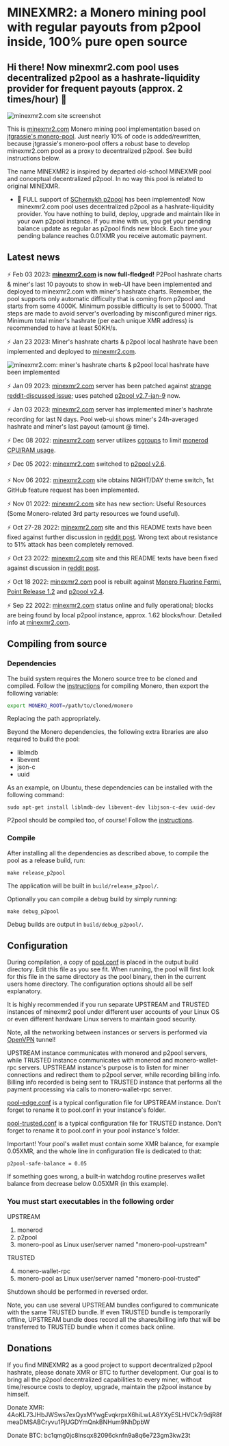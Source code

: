 # MINEXMR2: a Monero mining pool with regular payouts from p2pool inside, 100% pure open source

## Hi there! Now minexmr2.com pool uses decentralized p2pool as a hashrate-liquidity provider for frequent payouts (approx. 2 times/hour) 👋

![minexmr2.com site screenshot](minexmr2_screenshot.jpg?raw=true)

This is [minexmr2.com](https://minexmr2.com) Monero mining pool implementation based
on [jtgrassie's monero-pool](https://github.com/jtgrassie/monero-pool).
Just nearly 10% of code is added/rewritten, because jtgrassie's monero-pool offers a robust base to develop minexmr2.com pool
as a proxy to decentralized p2pool.
See build instructions below.

The name MINEXMR2 is inspired by departed old-school MINEXMR pool and conceptual decentralized p2pool. In no way this pool is related to original MINEXMR.

- 🔭 FULL support of [SChernykh p2pool](https://github.com/SChernykh/p2pool) has been implemented!
Now minexmr2.com pool uses decentralized p2pool as a hashrate-liquidity provider.
You have nothing to build, deploy, upgrade and maintain
like in your own p2pool instance.
If you mine with us, you get your pending balance update as regular as p2pool finds new block.
Each time your pending balance reaches 0.01XMR you receive automatic payment.

## Latest news

⚡ Feb 03 2023: **[minexmr2.com](https://minexmr2.com) is now full-fledged!** P2Pool hashrate charts & miner's last 10 payouts to show in web-UI
have been implemented and deployed to minexmr2.com with miner's hashrate charts.
Remember, the pool supports only automatic difficulty that is coming from p2pool and starts from some 4000K.
Minimum possible difficulty is set to 50000. That steps are made to avoid server's overloading by misconfigured miner rigs.
Minimum total miner's hashrate (per each unique XMR address) is recommended to have at least 50KH/s.

⚡ Jan 23 2023: Miner's hashrate charts & p2pool local hashrate have been implemented and deployed to [minexmr2.com](https://minexmr2.com).

![minexmr2.com: miner's hashrate charts & p2pool local hashrate have been implemented](miners_hashrate.jpg?raw=true)

⚡ Jan 09 2023: [minexmr2.com](https://minexmr2.com) server has been patched against [strange reddit-discussed issue](https://www.reddit.com/r/MoneroMining/comments/107gg2e/a_strange_issue_minexmr2com_has_encountered_this/); uses patched [p2pool v2.7-jan-9](https://github.com/SChernykh/p2pool/commit/ccc5117172706c3edbb04152d9c694028b232625) now.

⚡ Jan 03 2023: [minexmr2.com](https://minexmr2.com) server has implemented miner's hashrate recording for last N days. Pool web-ui shows miner's 24h-averaged hashrate and miner's last payout (amount @ time).

⚡ Dec 08 2022: [minexmr2.com](https://minexmr2.com) server utilizes [cgroups](https://en.wikipedia.org/wiki/Cgroups) to limit [monerod CPU/RAM usage](https://monero.stackexchange.com/questions/1816/why-does-monerod-consume-so-much-cpu).

⚡ Dec 05 2022: [minexmr2.com](https://minexmr2.com) switched to [p2pool v2.6](https://github.com/SChernykh/p2pool/releases/tag/v2.6).

⚡ Nov 06 2022: [minexmr2.com](https://minexmr2.com) site obtains NIGHT/DAY theme switch, 1st GitHub feature request has been implemented.

⚡ Nov 01 2022: [minexmr2.com](https://minexmr2.com) site has new section: Useful Resources
(Some Monero-related 3rd party resources we found useful).

⚡ Oct 27-28 2022: [minexmr2.com](https://minexmr2.com) site and this README texts have been fixed against further discussion
in [reddit post](https://www.reddit.com/r/MoneroMining/comments/yehmdy/danger_from_hashvaultpro_and_how_is_decentralized/).
Wrong text about resistance to 51% attack has been completely removed.

⚡ Oct 23 2022: [minexmr2.com](https://minexmr2.com) site and this README texts have been fixed against discussion
in [reddit post](https://www.reddit.com/r/Monero/comments/y7w0hy/how_to_make_decentralized_p2pool_a_top_1_mining/).

⚡ Oct 18 2022: [minexmr2.com](https://minexmr2.com) pool is rebuilt against
[Monero Fluorine Fermi, Point Release 1.2](https://github.com/monero-project/monero/releases/tag/v0.18.1.2)
and [p2pool v2.4](https://github.com/SChernykh/p2pool/releases/tag/v2.4).

⚡ Sep 22 2022: [minexmr2.com](https://minexmr2.com) status online and fully operational; blocks are being found by local
p2pool instance, approx. 1.62 blocks/hour. Detailed info at [minexmr2.com](https://minexmr2.com).

## Compiling from source

### Dependencies

The build system requires the Monero source tree to be cloned and compiled.
Follow the
[instructions](https://github.com/monero-project/monero#compiling-monero-from-source)
for compiling Monero, then export the following variable:

```bash
export MONERO_ROOT=/path/to/cloned/monero
```

Replacing the path appropriately.

Beyond the Monero dependencies, the following extra libraries are also required
to build the pool:

- liblmdb
- libevent
- json-c
- uuid

As an example, on Ubuntu, these dependencies can be installed with the following
command:

```
sudo apt-get install liblmdb-dev libevent-dev libjson-c-dev uuid-dev
```

P2pool should be compiled too, of course! Follow the [instructions](https://github.com/SChernykh/p2pool#build-instructions).

### Compile

After installing all the dependencies as described above, to compile the pool as
a release build, run:

```
make release_p2pool
```

The application will be built in `build/release_p2pool/`.

Optionally you can compile a debug build by simply running:

```
make debug_p2pool
```

Debug builds are output in `build/debug_p2pool/`.

## Configuration

During compilation, a copy of [pool.conf](./pool.conf) is placed in the output
build directory. Edit this file as you see fit. When running, the pool will first look for this file in the same directory as the
pool binary, then in the current users home directory. The configuration options
should all be self explanatory.

It is highly recommended if you run separate UPSTREAM and TRUSTED instances of minexmr2 pool under different user accounts of your Linux OS
or even different hardware Linux servers to maintain good security.

Note, all the networking between instances or servers is performed via [OpenVPN](https://github.com/OpenVPN/openvpn) tunnel!

UPSTREAM instance communicates with monerod and p2pool servers, while TRUSTED instance communicates with monerod and monero-wallet-rpc servers.
UPSTREAM instance's purpose is to listen for miner connections and redirect them to p2pool server, while recording billing info.
Billing info recorded is being sent to TRUSTED instance that performs all the payment processing via calls to monero-wallet-rpc server.

[pool-edge.conf](./pool-edge.conf) is a typical configuration file for UPSTREAM instance. Don't forget to rename it to pool.conf in your instance's folder.

[pool-trusted.conf](./pool-trusted.conf) is a typical configuration file for TRUSTED instance.
Don't forget to rename it to pool.conf in your pool instance's folder.

Important! Your pool's wallet must contain some XMR balance, for example 0.05XMR, and the whole line in configuration file is dedicated to that:

```
p2pool-safe-balance = 0.05
```

If something goes wrong, a built-in watchdog routine preserves wallet balance from decrease below 0.05XMR (in this example).

### You must start executables in the following order

UPSTREAM

1. monerod
2. p2pool
3. monero-pool as Linux user/server named "monero-pool-upstream"

TRUSTED

4. monero-wallet-rpc
5. monero-pool as Linux user/server named "monero-pool-trusted"

Shutdown should be performed in reversed order.

Note, you can use several UPSTREAM bundles configured to communicate with the same TRUSTED bundle.
If even TRUSTED bundle is temporarily offline, UPSTREAM bundle does record all the shares/billing info
that will be transferred to TRUSTED bundle when it comes back online.

## Donations

If you find MINEXMR2 as a good project to support decentralized p2pool hashrate, please donate XMR or BTC to further development. Our goal is to bring all the p2pool decentralized capabilities to every miner, without time/resource costs to deploy, upgrade, maintain the p2pool instance by himself.

Donate XMR: 4AoKL73JHbJWSws7exQyxMYwgEvqkrpxX6hiLwLA8YXyESLHVCk7r9djR8fmeaDMSABCryvu1PjUGDYmQnkBNHum9NhDpbW

Donate BTC: bc1qmg0jc8lnsqx82096cknfn9a8q6e723gm3kw23t

<!--
**minexmr2/minexmr2** is a ✨ _special_ ✨ repository because its `README.md` (this file) appears on your GitHub profile.

Here are some ideas to get you started:

- 🔭 I’m currently working on ...
- 🌱 I’m currently learning ...
- 👯 I’m looking to collaborate on ...
- 🤔 I’m looking for help with ...
- 💬 Ask me about ...
- 📫 How to reach me: ...
- 😄 Pronouns: ...
- ⚡ Fun fact: ...
-->
